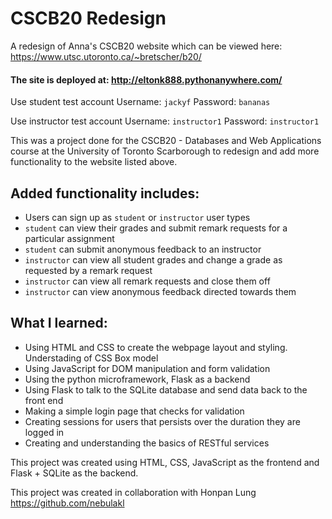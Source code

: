 # CSCB20 Redesign
A redesign of Anna's CSCB20 website which can be viewed here: https://www.utsc.utoronto.ca/~bretscher/b20/

#### The site is deployed at: http://eltonk888.pythonanywhere.com/

Use student test account Username: `jackyf` Password: `bananas`

Use instructor test account Username: `instructor1` Password: `instructor1`

This was a project done for the CSCB20 - Databases and Web Applications course at the University of Toronto Scarborough to redesign and add more functionality to the website listed above.

## Added functionality includes:
* Users can sign up as `student` or `instructor` user types
* `student` can view their grades and submit remark requests for a particular assignment
* `student` can submit anonymous feedback to an instructor
* `instructor` can view all student grades and change a grade as requested by a remark request
* `instructor` can view all remark requests and close them off
* `instructor` can view anonymous feedback directed towards them

## What I learned:
* Using HTML and CSS to create the webpage layout and styling. Understading of CSS Box model
* Using JavaScript for DOM manipulation and form validation
* Using the python microframework, Flask as a backend
* Using Flask to talk to the SQLite database and send data back to the front end
* Making a simple login page that checks for validation
* Creating sessions for users that persists over the duration they are logged in
* Creating and understanding the basics of RESTful services

This project was created using HTML, CSS, JavaScript as the frontend and Flask + SQLite as the backend.

This project was created in collaboration with Honpan Lung https://github.com/nebulakl
